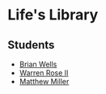 # Life's Library

## Students

* [Brian Wells](https://github.com/briswells)
* [Warren Rose II](https://github.com/treesquirrel84)
* [Matthew Miller](https://github.com/mattxm)
